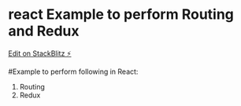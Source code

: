 # react Example to perform Routing and Redux

[Edit on StackBlitz ⚡️](https://stackblitz.com/edit/react-mklcsh)

#Example to perform following in React:

1. Routing
2. Redux

